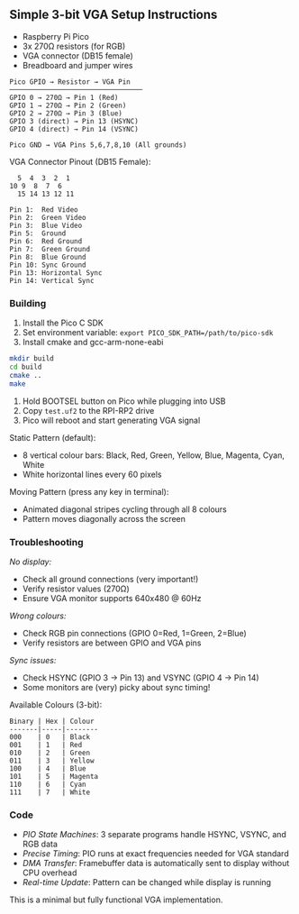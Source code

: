 
## Simple 3-bit VGA Setup Instructions

- Raspberry Pi Pico
- 3x 270Ω resistors (for RGB)
- VGA connector (DB15 female)
- Breadboard and jumper wires

```
Pico GPIO → Resistor → VGA Pin
─────────────────────────────────
GPIO 0 → 270Ω → Pin 1 (Red)
GPIO 1 → 270Ω → Pin 2 (Green)  
GPIO 2 → 270Ω → Pin 3 (Blue)
GPIO 3 (direct) → Pin 13 (HSYNC)
GPIO 4 (direct) → Pin 14 (VSYNC)

Pico GND → VGA Pins 5,6,7,8,10 (All grounds)
```

VGA Connector Pinout (DB15 Female):
```
  5  4  3  2  1
10 9  8  7  6
  15 14 13 12 11

Pin 1:  Red Video
Pin 2:  Green Video
Pin 3:  Blue Video
Pin 5:  Ground
Pin 6:  Red Ground
Pin 7:  Green Ground
Pin 8:  Blue Ground
Pin 10: Sync Ground
Pin 13: Horizontal Sync
Pin 14: Vertical Sync
```


### Building

1. Install the Pico C SDK
2. Set environment variable: `export PICO_SDK_PATH=/path/to/pico-sdk`
3. Install cmake and gcc-arm-none-eabi

```bash
mkdir build
cd build
cmake ..
make
```

1. Hold BOOTSEL button on Pico while plugging into USB
2. Copy `test.uf2` to the RPI-RP2 drive
3. Pico will reboot and start generating VGA signal



Static Pattern (default):
- 8 vertical colour bars: Black, Red, Green, Yellow, Blue, Magenta, Cyan, White
- White horizontal lines every 60 pixels

Moving Pattern (press any key in terminal):
- Animated diagonal stripes cycling through all 8 colours
- Pattern moves diagonally across the screen


### Troubleshooting

*No display:*
- Check all ground connections (very important!)
- Verify resistor values (270Ω)
- Ensure VGA monitor supports 640x480 @ 60Hz

*Wrong colours:*
- Check RGB pin connections (GPIO 0=Red, 1=Green, 2=Blue)
- Verify resistors are between GPIO and VGA pins

*Sync issues:*
- Check HSYNC (GPIO 3 → Pin 13) and VSYNC (GPIO 4 → Pin 14)
- Some monitors are (very) picky about sync timing!


Available Colours (3-bit):
```
Binary | Hex | Colour
-------|-----|--------
000    | 0   | Black
001    | 1   | Red
010    | 2   | Green  
011    | 3   | Yellow
100    | 4   | Blue
101    | 5   | Magenta
110    | 6   | Cyan
111    | 7   | White
```


### Code

- *PIO State Machines*: 3 separate programs handle HSYNC, VSYNC, and RGB data
- *Precise Timing*: PIO runs at exact frequencies needed for VGA standard
- *DMA Transfer*: Framebuffer data is automatically sent to display without CPU overhead
- *Real-time Update*: Pattern can be changed while display is running

This is a minimal but fully functional VGA implementation.
